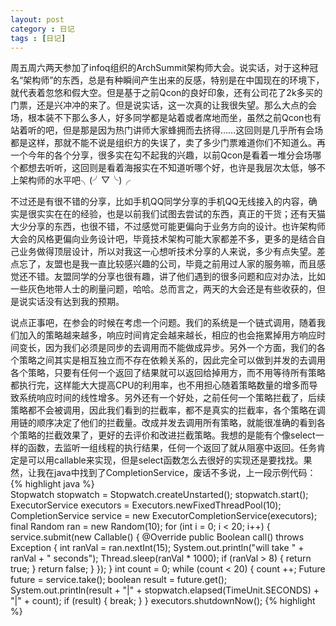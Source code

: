 ```yaml
---
layout: post
category : 日记
tags : [日记]
---
```

周五周六两天参加了infoq组织的ArchSummit架构师大会。说实话，对于这种冠名“架构师”的东西，总是有种瞬间产生出来的反感，特别是在中国现在的环境下，就代表着忽悠和假大空。但是基于之前Qcon的良好印象，还有公司花了2k多买的门票，还是兴冲冲的来了。但是说实话，这一次真的让我很失望。那么大点的会场，根本装不下那么多人，好多同学都是站着或者席地而坐，虽然之前Qcon也有站着听的吧，但是那是因为热门讲师大家蜂拥而去挤得……这回则是几乎所有会场都是这样，那就不能不说是组织方的失误了，卖了多少门票难道你们不知道么。再一个今年的各个分享，很多实在勾不起我的兴趣，以前Qcon是看着一堆分会场哪个都想去听听，这回则是看着海报实在不知道听哪个好，也许是我层次太低，够不上架构师的水平吧╮(╯▽╰)╭ 

不过还是有很不错的分享，比如手机QQ同学分享的手机QQ无线接入的内容，确实是很实实在在的经验，也是以前我们试图去尝试的东西，真正的干货；还有天猫大少分享的东西，也很不错，不过感觉可能更偏向于业务方向的设计。也许架构师大会的风格更偏向业务设计吧，毕竟技术架构可能大家都差不多，更多的是结合自己业务做得顶层设计，所以对我这一心想听技术分享的人来说，多少有点失望。差点忘了，友盟也是我一直比较感兴趣的公司，毕竟之前用过人家的服务嘛，而且感觉还不错。友盟同学的分享也很有趣，讲了他们遇到的很多问题和应对办法，比如一些灰色地带人士的刷量问题，哈哈。总而言之，两天的大会还是有些收获的，但是说实话没有达到我的预期。

说点正事吧，在参会的时候在考虑一个问题。我们的系统是一个链式调用，随着我们加入的策略越来越多，响应时间肯定会越来越长，相应的也会拖累掉用方响应时间变长，因为我们必须是同步的去调用而不能做成异步。另外一个方面，我们的各个策略之间其实是相互独立而不存在依赖关系的，因此完全可以做到并发的去调用各个策略，只要有任何一个返回了结果就可以返回给掉用方，而不用等待所有策略都执行完，这样能大大提高CPU的利用率，也不用担心随着策略数量的增多而导致系统响应时间的线性增多。另外还有一个好处，之前任何一个策略拦截了，后续策略都不会被调用，因此我们看到的拦截率，都不是真实的拦截率，各个策略在调用链的顺序决定了他们的拦截量。改成并发去调用所有策略，就能很准确的看到各个策略的拦截效果了，更好的去评价和改进拦截策略。我想的是能有个像select一样的函数，去监听一组线程的执行结果，任何一个返回了就从阻塞中返回。任务肯定是可以用callable来实现，但是select函数怎么去很好的实现还是要找找。果然，让我在java中找到了CompletionService，废话不多说，上一段示例代码：
{% highlight java %}        
	Stopwatch stopwatch = Stopwatch.createUnstarted();
        stopwatch.start();
        ExecutorService executors = Executors.newFixedThreadPool(10);
        CompletionService<Boolean> service = new ExecutorCompletionService<Boolean>(executors);
        final Random ran = new Random(10);
        for (int i = 0; i < 20; i++) {
            service.submit(new Callable<Boolean>() {
                @Override
                public Boolean call() throws Exception {
                    int ranVal = ran.nextInt(15);
                    System.out.println("will take " + ranVal + " seconds");
                    Thread.sleep(ranVal * 1000);
                    if (ranVal > 8) {
                        return true;
                    }
                    return false;
                }
            });
        }
        int count = 0;
        while (count < 20) {
            count ++;
            Future<Boolean> future = service.take();
            boolean result = future.get();
            System.out.println(result + "|" + stopwatch.elapsed(TimeUnit.SECONDS) + "|" + count);
            if (result) {
                break;
            }
        }
        executors.shutdownNow();
{% highlight  %}

